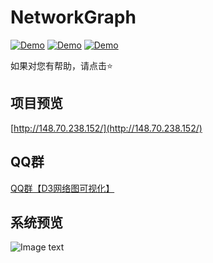 # NetworkGraph

[![Demo](https://img.shields.io/badge/D3-NetworkGraph-green.svg)](http://148.70.238.152/)
[![Demo](https://img.shields.io/badge/license-MIT-lightgrey.svg)](https://github.com/iaboaix/NetworkGraph/blob/master/LICENSE)
[![Demo](https://img.shields.io/badge/QQ%E7%BE%A4-144973444-blue.svg)](https://img.shields.io/badge/QQ%E7%BE%A4-144973444-blue.svg)

如果对您有帮助，请点击:star:  

## 项目预览
[http://148.70.238.152/](http://148.70.238.152/)  

## QQ群
[QQ群【D3网络图可视化】](https://jq.qq.com/?_wv=1027&k=5oRv4zr)  

## 系统预览
![Image text](https://github.com/iaboaix/NetworkGraph/blob/master/preview.jpg)

